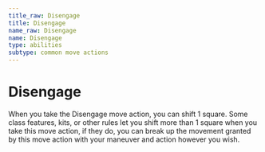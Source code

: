 ```yaml
---
title_raw: Disengage
title: Disengage
name_raw: Disengage
name: Disengage
type: abilities
subtype: common move actions
---
```


# Disengage

When you take the Disengage move action, you can shift 1 square. Some class features, kits, or other rules let you shift more than 1 square when you take this move action, if they do, you can break up the movement granted by this move action with your maneuver and action however you wish.
